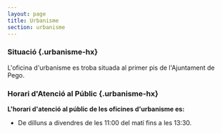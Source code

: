 ```yaml
---
layout: page
title: Urbanisme
section: urbanisme
---
```

### Situació    {.urbanisme-hx}
L'oficina d'urbanisme es troba situada al primer pis de l'Ajuntament de Pego.

### Horari d'Atenció al Públic  {.urbanisme-hx}
**L'horari d'atenció al públic de les oficines d'urbanisme es:**

* De dilluns a divendres de les 11:00 del matí fins a les 13:30.